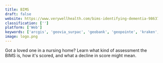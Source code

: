 ```yaml
---
title: BIMS
draft: false 
website: https://www.verywellhealth.com/bims-identifying-dementia-98637
classification: ['']
platform: ['Web']
keywords: ['arcgis', 'geovia_surpac', 'geobank', 'geopointe', 'kraken', 'matrikon_mine_to_port', 'mineograph', 'oracle_identity_manager', 'promine_engineering', 'rockworks', 'vulcan', 'xeras', 'lighttpd']
image: logo.png
---
```

Got a loved one in a nursing home? Learn what kind of assessment the BIMS is, how it's scored, and what a decline in score might mean.